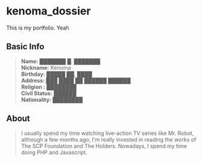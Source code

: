 # kenoma_dossier
This is my portfolio. Yeah

## Basic Info
> **Name:** ███████ █. ███████ <br>
> **Nickname:** Kenoma <br>
> **Birthday:** █████ ██, ████<br>
> **Address:** ███ ████ ██ ██████ ██████<br>
> **Religion :** ████████<br>
> **Civil Status:** ██████<br>
> **Nationality:** ████████<br>

## About
> I usually spend my time watching live-action TV series like Mr. Robot, although a few months ago, I'm really invested in reading the works of The SCP Foundation and The Holders. Nowadays, I spend my time doing PHP and Javascript.
